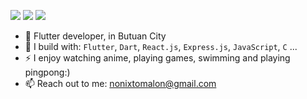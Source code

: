 [<img src="https://img.shields.io/badge/github-%2312100E.svg?&style=for-the-badge&logo=github&logoColor=white&color=black" />](https://github.com/nixtomalon)
[<img src="https://img.shields.io/badge/instagram-%2312100E.svg?&style=for-the-badge&logo=instagram&color=405DE6" />](https://www.instagram.com/niiix.dev/) 
[<img src="https://img.shields.io/badge/linkedin-%230077B5.svg?&style=for-the-badge&logo=linkedin&logoColor=white" />](https://www.linkedin.com/in/norman-tomalon/)

- 🏢 Flutter developer, in Butuan City
- 🧰 I build with: `Flutter`, `Dart`, `React.js`, `Express.js`, `JavaScript`, `C` ...
- ⚡ I enjoy watching anime, playing games, swimming and playing pingpong:)
- 📫 Reach out to me: nonixtomalon@gmail.com

